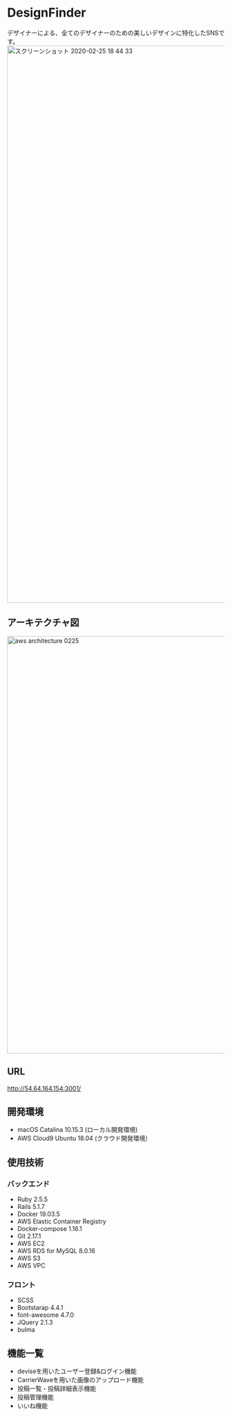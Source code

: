 # DesignFinder 
デザイナーによる、全てのデザイナーのための美しいデザインに特化したSNSです。
<img width="1287" alt="スクリーンショット 2020-02-25 18 44 33" src="https://user-images.githubusercontent.com/44191141/75234988-ee53cb00-57fe-11ea-8f5a-4f052d5e0386.png">


## アーキテクチャ図
<img width="964" alt="aws architecture 0225" src="https://user-images.githubusercontent.com/44191141/75234814-94eb9c00-57fe-11ea-93d7-c70137ba69a3.png">

## URL 
http://54.64.164.154:3001/


## 開発環境
* macOS Catalina 10.15.3 (ローカル開発環境)
* AWS Cloud9 Ubuntu 18.04 (クラウド開発環境）

## 使用技術

### バックエンド

* Ruby 2.5.5
* Rails 5.1.7
* Docker 19.03.5
* AWS Elastic Container Registry
* Docker-compose 1.16.1
* Git 2.17.1
* AWS EC2
* AWS RDS for MySQL 8.0.16
* AWS S3
* AWS VPC


### フロント
* SCSS
* Bootstarap 4.4.1
* font-awesome 4.7.0
* JQuery 2.1.3
* bulma 


## 機能一覧

* deviseを用いたユーザー登録&ログイン機能
* CarrierWaveを用いた画像のアップロード機能
* 投稿一覧・投稿詳細表示機能
* 投稿管理機能
* いいね機能




